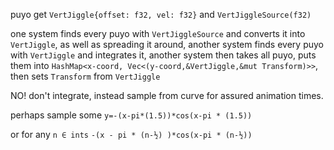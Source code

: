 puyo get `VertJiggle{offset: f32, vel: f32}` and `VertJiggleSource(f32)`

one system finds every puyo with `VertJiggleSource` and converts it into `VertJiggle`, as well as spreading it around,
another system finds every puyo with `VertJiggle` and integrates it,
another system then takes all puyo, puts them into `HashMap<x-coord, Vec<(y-coord,&VertJiggle,&mut Transform)>>`,
then sets `Transform` from `VertJiggle`

NO! don't integrate, instead sample from curve for assured animation times.

perhaps sample some `y=-(x-pi*(1.5))*cos(x-pi * (1.5))`

or for any `n ∈ ints` `-(x - pi * (n-½) )*cos(x-pi * (n-½))`

